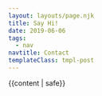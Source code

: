 ```yaml
---
layout: layouts/page.njk
title: Say Hi!
date: 2019-06-06
tags:
  - nav
navtitle: Contact
templateClass: tmpl-post
---
```


{{content | safe}}